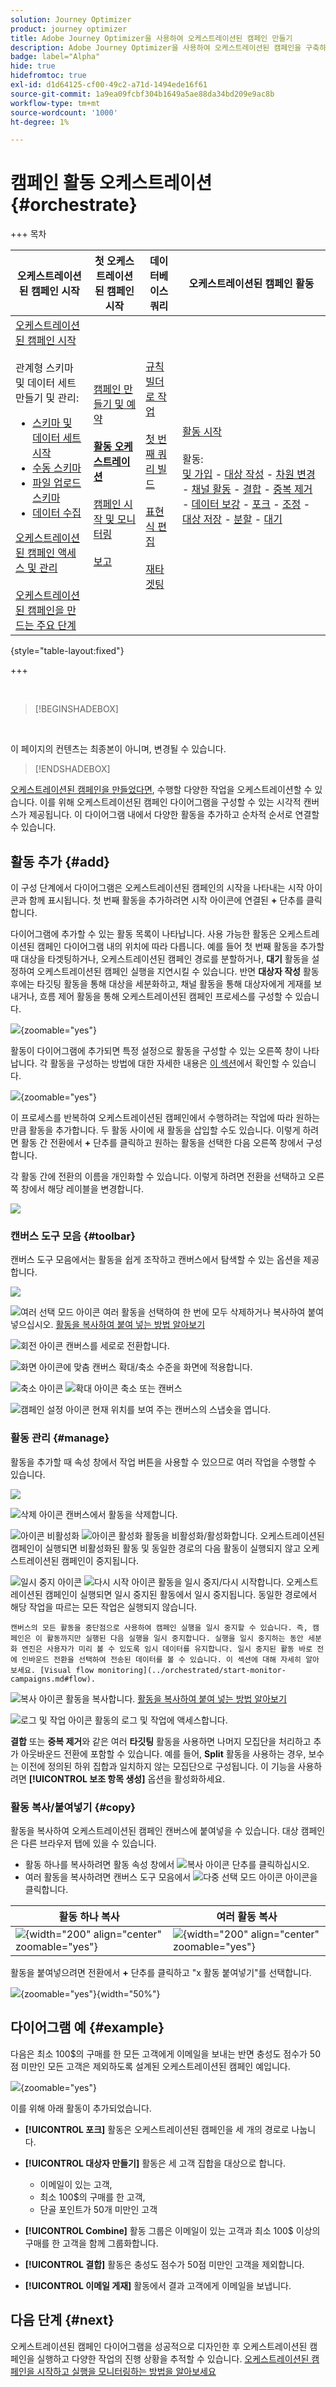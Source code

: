 ```yaml
---
solution: Journey Optimizer
product: journey optimizer
title: Adobe Journey Optimizer을 사용하여 오케스트레이션된 캠페인 만들기
description: Adobe Journey Optimizer을 사용하여 오케스트레이션된 캠페인을 구축하는 방법 알아보기
badge: label="Alpha"
hide: true
hidefromtoc: true
exl-id: d1d64125-cf00-49c2-a71d-1494ede16f61
source-git-commit: 1a9ea09fcbf304b1649a5ae88da34bd209e9ac8b
workflow-type: tm+mt
source-wordcount: '1000'
ht-degree: 1%

---
```


# 캠페인 활동 오케스트레이션 {#orchestrate}

+++ 목차

| 오케스트레이션된 캠페인 시작 | 첫 오케스트레이션된 캠페인 시작 | 데이터베이스 쿼리 | 오케스트레이션된 캠페인 활동 |
|---|---|---|---|
| [오케스트레이션된 캠페인 시작](gs-orchestrated-campaigns.md)<br/><br/>관계형 스키마 및 데이터 세트 만들기 및 관리:</br> <ul><li>[스키마 및 데이터 세트 시작](gs-schemas.md)</li><li>[수동 스키마](manual-schema.md)</li><li>[파일 업로드 스키마](file-upload-schema.md)</li><li>[데이터 수집](ingest-data.md)</li></ul>[오케스트레이션된 캠페인 액세스 및 관리](access-manage-orchestrated-campaigns.md)<br/><br/>[오케스트레이션된 캠페인을 만드는 주요 단계](gs-campaign-creation.md) | [캠페인 만들기 및 예약](create-orchestrated-campaign.md)<br/><br/><b>[활동 오케스트레이션](orchestrate-activities.md)</b><br/><br/>[캠페인 시작 및 모니터링](start-monitor-campaigns.md)<br/><br/>[보고](reporting-campaigns.md) | [규칙 빌더로 작업](orchestrated-rule-builder.md)<br/><br/>[첫 번째 쿼리 빌드](build-query.md)<br/><br/>[표현식 편집](edit-expressions.md)<br/><br/>[재타겟팅](retarget.md) | [활동 시작](activities/about-activities.md)<br/><br/>활동:<br/>[및 가입](activities/and-join.md) - [대상 작성](activities/build-audience.md) - [차원 변경](activities/change-dimension.md) - [채널 활동](activities/channels.md) - [결합](activities/combine.md) - [중복 제거](activities/deduplication.md) - [데이터 보강](activities/enrichment.md) - [포크](activities/fork.md) - [조정](activities/reconciliation.md) - [대상 저장](activities/save-audience.md) - [분할](activities/split.md) - [대기](activities/wait.md) |

{style="table-layout:fixed"}

+++

<br/>

>[!BEGINSHADEBOX]

</br>

이 페이지의 컨텐츠는 최종본이 아니며, 변경될 수 있습니다.

>[!ENDSHADEBOX]

[오케스트레이션된 캠페인을 만들었다면](gs-campaign-creation.md), 수행할 다양한 작업을 오케스트레이션할 수 있습니다. 이를 위해 오케스트레이션된 캠페인 다이어그램을 구성할 수 있는 시각적 캔버스가 제공됩니다. 이 다이어그램 내에서 다양한 활동을 추가하고 순차적 순서로 연결할 수 있습니다.

## 활동 추가 {#add}

이 구성 단계에서 다이어그램은 오케스트레이션된 캠페인의 시작을 나타내는 시작 아이콘과 함께 표시됩니다. 첫 번째 활동을 추가하려면 시작 아이콘에 연결된 **+** 단추를 클릭합니다.

다이어그램에 추가할 수 있는 활동 목록이 나타납니다. 사용 가능한 활동은 오케스트레이션된 캠페인 다이어그램 내의 위치에 따라 다릅니다. 예를 들어 첫 번째 활동을 추가할 때 대상을 타겟팅하거나, 오케스트레이션된 캠페인 경로를 분할하거나, **대기** 활동을 설정하여 오케스트레이션된 캠페인 실행을 지연시킬 수 있습니다. 반면 **대상자 작성** 활동 후에는 타깃팅 활동을 통해 대상을 세분화하고, 채널 활동을 통해 대상자에게 게재를 보내거나, 흐름 제어 활동을 통해 오케스트레이션된 캠페인 프로세스를 구성할 수 있습니다.

![](assets/orchestrated-start.png){zoomable="yes"}

활동이 다이어그램에 추가되면 특정 설정으로 활동을 구성할 수 있는 오른쪽 창이 나타납니다. 각 활동을 구성하는 방법에 대한 자세한 내용은 [이 섹션](activities/about-activities.md)에서 확인할 수 있습니다.

![](assets/orchestrated-configure-activities.png){zoomable="yes"}

이 프로세스를 반복하여 오케스트레이션된 캠페인에서 수행하려는 작업에 따라 원하는 만큼 활동을 추가합니다. 두 활동 사이에 새 활동을 삽입할 수도 있습니다. 이렇게 하려면 활동 간 전환에서 **+** 단추를 클릭하고 원하는 활동을 선택한 다음 오른쪽 창에서 구성합니다.

각 활동 간에 전환의 이름을 개인화할 수 있습니다. 이렇게 하려면 전환을 선택하고 오른쪽 창에서 해당 레이블을 변경합니다.

![](assets/canvas-transition.png)

### 캔버스 도구 모음 {#toolbar}

캔버스 도구 모음에서는 활동을 쉽게 조작하고 캔버스에서 탐색할 수 있는 옵션을 제공합니다.

![](assets/orchestrated-toolbar.png)

![여러 선택 모드 아이콘](assets/do-not-localize/canvas-multiple.svg) 여러 활동을 선택하여 한 번에 모두 삭제하거나 복사하여 붙여 넣으십시오. [활동을 복사하여 붙여 넣는 방법 알아보기](#copy)

![회전 아이콘](assets/do-not-localize/canvas-rotate.svg) 캔버스를 세로로 전환합니다.

![화면 아이콘에 맞춤](assets/do-not-localize/canvas-fit.svg) 캔버스 확대/축소 수준을 화면에 적용합니다.

![축소 아이콘](assets/do-not-localize/canvas-zoomout.svg) ![확대 아이콘](assets/do-not-localize/canvas-zoomin.svg) 축소 또는 캔버스

![캠페인 설정 아이콘](assets/do-not-localize/canvas-map.svg) 현재 위치를 보여 주는 캔버스의 스냅숏을 엽니다.

### 활동 관리 {#manage}

활동을 추가할 때 속성 창에서 작업 버튼을 사용할 수 있으므로 여러 작업을 수행할 수 있습니다.

![](assets/activity-action.png)

![삭제 아이콘](assets/do-not-localize/activity-delete.svg) 캔버스에서 활동을 삭제합니다.

![아이콘 비활성화](assets/do-not-localize/activity-disable.svg) ![아이콘 활성화](assets/do-not-localize/activity-enable.svg) 활동을 비활성화/활성화합니다. 오케스트레이션된 캠페인이 실행되면 비활성화된 활동 및 동일한 경로의 다음 활동이 실행되지 않고 오케스트레이션된 캠페인이 중지됩니다.

![일시 중지 아이콘](assets/do-not-localize/activity-pause.svg) ![다시 시작 아이콘](assets/do-not-localize/activity-resume.svg) 활동을 일시 중지/다시 시작합니다. 오케스트레이션된 캠페인이 실행되면 일시 중지된 활동에서 일시 중지됩니다. 동일한 경로에서 해당 작업을 따르는 모든 작업은 실행되지 않습니다.

    캔버스의 모든 활동을 중단점으로 사용하여 캠페인 실행을 일시 중지할 수 있습니다. 즉, 캠페인은 이 활동까지만 실행된 다음 실행을 일시 중지합니다. 실행을 일시 중지하는 동안 세분화 엔진은 사용자가 미리 볼 수 있도록 임시 데이터를 유지합니다. 일시 중지된 활동 바로 전에 인바운드 전환을 선택하여 전송된 데이터를 볼 수 있습니다. 이 섹션에 대해 자세히 알아보세요. [Visual flow monitoring](../orchestrated/start-monitor-campaigns.md#flow).

![복사 아이콘](assets/do-not-localize/activity-copy.svg) 활동을 복사합니다. [활동을 복사하여 붙여 넣는 방법 알아보기](#copy)

![로그 및 작업 아이콘](assets/do-not-localize/activity-logs.svg) 활동의 로그 및 작업에 액세스합니다.

**결합** 또는 **중복 제거**&#x200B;와 같은 여러 **타깃팅** 활동을 사용하면 나머지 모집단을 처리하고 추가 아웃바운드 전환에 포함할 수 있습니다. 예를 들어, **Split** 활동을 사용하는 경우, 보수는 이전에 정의된 하위 집합과 일치하지 않는 모집단으로 구성됩니다. 이 기능을 사용하려면 **[!UICONTROL 보조 항목 생성]** 옵션을 활성화하세요.

### 활동 복사/붙여넣기 {#copy}

활동을 복사하여 오케스트레이션된 캠페인 캔버스에 붙여넣을 수 있습니다. 대상 캠페인은 다른 브라우저 탭에 있을 수 있습니다.

* 활동 하나를 복사하려면 활동 속성 창에서 ![복사 아이콘](assets/do-not-localize/activity-copy.svg) 단추를 클릭하십시오.
* 여러 활동을 복사하려면 캔버스 도구 모음에서 ![다중 선택 모드 아이콘](assets/do-not-localize/canvas-multiple.svg) 아이콘을 클릭합니다.

| 활동 하나 복사 | 여러 활동 복사 |
|  ---  |  ---  |
| ![](assets/orchestrated-copy-1.png){width="200" align="center" zoomable="yes"} | ![](assets/orchestrated-copy-2.png){width="200" align="center" zoomable="yes"} |

활동을 붙여넣으려면 전환에서 **+** 단추를 클릭하고 &quot;x 활동 붙여넣기&quot;를 선택합니다.

![](assets/orchestrated-copy-3.png){zoomable="yes"}{width="50%"}

## 다이어그램 예 {#example}

다음은 최소 100$의 구매를 한 모든 고객에게 이메일을 보내는 반면 충성도 점수가 50점 미만인 모든 고객은 제외하도록 설계된 오케스트레이션된 캠페인 예입니다.

![](assets/canvas-example-diagram.png){zoomable="yes"}

이를 위해 아래 활동이 추가되었습니다.

* **[!UICONTROL 포크]** 활동은 오케스트레이션된 캠페인을 세 개의 경로로 나눕니다.
* **[!UICONTROL 대상자 만들기]** 활동은 세 고객 집합을 대상으로 합니다.

   * 이메일이 있는 고객,
   * 최소 100$의 구매를 한 고객,
   * 단골 포인트가 50개 미만인 고객

* **[!UICONTROL Combine]** 활동 그룹은 이메일이 있는 고객과 최소 100$ 이상의 구매를 한 고객을 함께 그룹화합니다.
* **[!UICONTROL 결합]** 활동은 충성도 점수가 50점 미만인 고객을 제외합니다.
* **[!UICONTROL 이메일 게재]** 활동에서 결과 고객에게 이메일을 보냅니다.

## 다음 단계 {#next}

오케스트레이션된 캠페인 다이어그램을 성공적으로 디자인한 후 오케스트레이션된 캠페인을 실행하고 다양한 작업의 진행 상황을 추적할 수 있습니다. [오케스트레이션된 캠페인을 시작하고 실행을 모니터링하는 방법을 알아보세요](start-monitor-campaigns.md)
